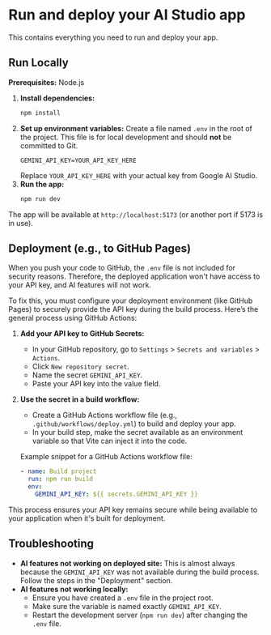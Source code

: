 # Run and deploy your AI Studio app

This contains everything you need to run and deploy your app.

## Run Locally

**Prerequisites:** Node.js

1.  **Install dependencies:**
    ```bash
    npm install
    ```
2.  **Set up environment variables:**
    Create a file named `.env` in the root of the project. This file is for local development and should **not** be committed to Git.
    ```
    GEMINI_API_KEY=YOUR_API_KEY_HERE
    ```
    Replace `YOUR_API_KEY_HERE` with your actual key from Google AI Studio.
3.  **Run the app:**
    ```bash
    npm run dev
    ```
The app will be available at `http://localhost:5173` (or another port if 5173 is in use).

## Deployment (e.g., to GitHub Pages)

When you push your code to GitHub, the `.env` file is not included for security reasons. Therefore, the deployed application won't have access to your API key, and AI features will not work.

To fix this, you must configure your deployment environment (like GitHub Pages) to securely provide the API key during the build process. Here’s the general process using GitHub Actions:

1.  **Add your API key to GitHub Secrets:**
    *   In your GitHub repository, go to `Settings` > `Secrets and variables` > `Actions`.
    *   Click `New repository secret`.
    *   Name the secret `GEMINI_API_KEY`.
    *   Paste your API key into the value field.

2.  **Use the secret in a build workflow:**
    *   Create a GitHub Actions workflow file (e.g., `.github/workflows/deploy.yml`) to build and deploy your app.
    *   In your build step, make the secret available as an environment variable so that Vite can inject it into the code.

    Example snippet for a GitHub Actions workflow file:
    ```yaml
    - name: Build project
      run: npm run build
      env:
        GEMINI_API_KEY: ${{ secrets.GEMINI_API_KEY }}
    ```
This process ensures your API key remains secure while being available to your application when it's built for deployment.

## Troubleshooting

*   **AI features not working on deployed site:** This is almost always because the `GEMINI_API_KEY` was not available during the build process. Follow the steps in the "Deployment" section.
*   **AI features not working locally:**
    *   Ensure you have created a `.env` file in the project root.
    *   Make sure the variable is named exactly `GEMINI_API_KEY`.
    *   Restart the development server (`npm run dev`) after changing the `.env` file.
